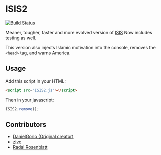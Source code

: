 # ISIS2

[![Build Status](http://img.shields.io/travis/pgilad/ISIS2/master.svg?style=flat)](https://travis-ci.org/pgilad/ISIS2)

Meaner, tougher, faster and more evolved version of [ISIS](https://github.com/DanielGorlo/ISIS.js)
Now includes testing as well.

This version also injects Islamic motivation into the console, removes the `<head>` tag, and warns America.

## Usage

Add this script in your HTML:

```html
<script src="ISIS2.js"></script>
```

Then in your javascript:
```js
ISIS2.remove();
```

## Contributors

- [DanielGorlo (Original creator)](https://github.com/DanielGorlo)
- [zivc](https://github.com/zivc)
- [Radai Rosenblatt](https://github.com/radai-rosenblatt)
